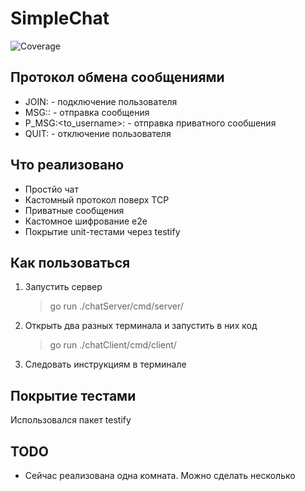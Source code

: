 # SimpleChat
![Coverage](https://img.shields.io/badge/Coverage-1-red)

## Протокол обмена сообщениями

- JOIN:<username> - подключение пользователя
- MSG:<username>:<message> - отправка сообщения
- P_MSG:<to_username>:<message> - отправка приватного сообшения
- QUIT:<username> - отключение пользователя

## Что реализовано
- Простйо чат  
- Кастомный протокол поверх TCP  
- Приватные сообщения  
- Кастомное шифрование e2e  
- Покрытие unit-тестами через testify


## Как пользоваться
1. Запустить сервер

    >go run ./chatServer/cmd/server/

2. Открыть два разных терминала и запустить в них код

    >go run ./chatClient/cmd/client/

3. Следовать инструкциям в терминале

## Покрытие тестами
Использовался пакет testify

## TODO
- Сейчас реализована одна комната. Можно сделать несколько